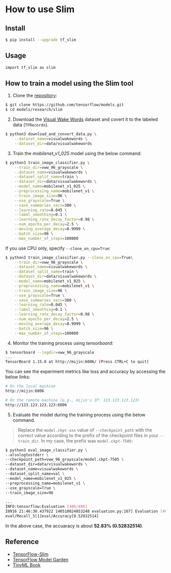 # How to use Slim

## Install

```bash
$ pip install --upgrade tf_slim
```

## Usage

```bash
import tf_slim as slim
```

## How to train a model using the Slim tool

1. Clone the [repository](https://github.com/tensorflow/models):

```bash
$ git clone https://github.com/tensorflow/models.git
$ cd models/research/slim
```

2. Download the [Visual Wake Words](https://arxiv.org/abs/1906.05721) dataset and covert it to the labeled data (`TFRecords`).

```bash
$ python3 download_and_convert_data.py \
    --dataset_name=visualwakewords \
    --dataset_dir=data/visualwakewords
```

3. Train the *mobilenet_v1_025* model using the below command:

```bash
$ python3 train_image_classifier.py \
    --train_dir=vww_96_grayscale \
    --dataset_name=visualwakewords \
    --dataset_split_name=train \
    --dataset_dir=data/visualwakewords \
    --model_name=mobilenet_v1_025 \
    --preprocessing_name=mobilenet_v1 \
    --train_image_size=96 \
    --use_grayscale=True \
    --save_summaries_secs=300 \
    --learning_rate=0.045 \
    --label_smoothing=0.1 \
    --learning_rate_decay_factor=0.98 \
    --num_epochs_per_decay=2.5 \
    --moving_average_decay=0.9999 \
    --batch_size=96 \
    --max_number_of_steps=100000
```

If you use CPU only, specify `--clone_on_cpu=True`:

```bash
$ python3 train_image_classifier.py --clone_on_cpu=True\
    --train_dir=vww_96_grayscale \
    --dataset_name=visualwakewords \
    --dataset_split_name=train \
    --dataset_dir=data/visualwakewords \
    --model_name=mobilenet_v1_025 \
    --preprocessing_name=mobilenet_v1 \
    --train_image_size=96 \
    --use_grayscale=True \
    --save_summaries_secs=300 \
    --learning_rate=0.045 \
    --label_smoothing=0.1 \
    --learning_rate_decay_factor=0.98 \
    --num_epochs_per_decay=2.5 \
    --moving_average_decay=0.9999 \
    --batch_size=96 \
    --max_number_of_steps=100000
```

4. Monitor the training process using *tensorboard*:

```bash
$ tensorboard --logdir=vww_96_grayscale
...
TensorBoard 1.15.0 at http://mijin:6006/ (Press CTRL+C to quit)
```

You can see the experiment metrics like loss and accuracy by accessing the below links:

```bash
# On the local machine
http://mijin:6006

# On the remote machine (e.g., mijin's IP: 123.123.123.123)
http://123.123.123.123:6006
```

5. Evaluate the model during the training process using the below command.

> Replace the `model.ckpt-xxx` value of `--checkpoint_path` with the correct value according to the prefix of the checkpoint files in your `--train_dir`. In my case, the prefix was `model.ckpt-7505`: 

```bash
$ python3 eval_image_classifier.py \
--alsologtostderr \
--checkpoint_path=vww_96_grayscale/model.ckpt-7505 \
--dataset_dir=data/visualwakewords \
--dataset_name=visualwakewords \
--dataset_split_name=val \
--model_name=mobilenet_v1_025 \
--preprocessing_name=mobilenet_v1 \
--use_grayscale=True \
--train_image_size=96

...
INFO:tensorflow:Evaluation [406/406]
I0916 21:46:30.437922 140510024853248 evaluation.py:167] Evaluation [406/406]
eval/Recall_5[1]eval/Accuracy[0.52832514]
```

In the above case, the accuaracy is about **52.83% (0.52832514)**.

## Reference

- [TensorFlow-Slim](https://github.com/google-research/tf-slim)
- [TensorFlow Model Garden](https://github.com/tensorflow/models)
- [TinyML Book](https://tinymlbook.com/)